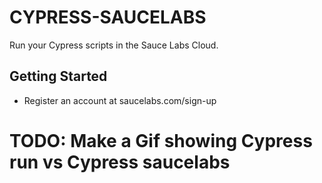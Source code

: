 # CYPRESS-SAUCELABS

Run your Cypress scripts in the Sauce Labs Cloud.

## Getting Started
* Register an account at saucelabs.com/sign-up

# TODO: Make a Gif showing Cypress run vs Cypress saucelabs